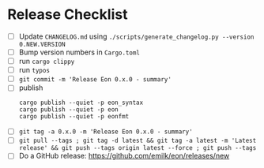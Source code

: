 # Release Checklist

* [ ] Update `CHANGELOG.md` using `./scripts/generate_changelog.py --version 0.NEW.VERSION`
* [ ] Bump version numbers in `Cargo.toml`
* [ ] run `cargo clippy`
* [ ] run `typos`
* [ ] `git commit -m 'Release Eon 0.x.0 - summary'`
* [ ] publish
    ```
    cargo publish --quiet -p eon_syntax
    cargo publish --quiet -p eon
    cargo publish --quiet -p eonfmt
    ```
* [ ] `git tag -a 0.x.0 -m 'Release Eon 0.x.0 - summary'`
* [ ] `git pull --tags ; git tag -d latest && git tag -a latest -m 'Latest release' && git push --tags origin latest --force ; git push --tags`
* [ ] Do a GitHub release: https://github.com/emilk/eon/releases/new
